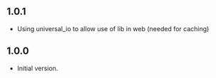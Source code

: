 ## 1.0.1

- Using universal_io to allow use of lib in web (needed for caching) 

## 1.0.0

- Initial version.
